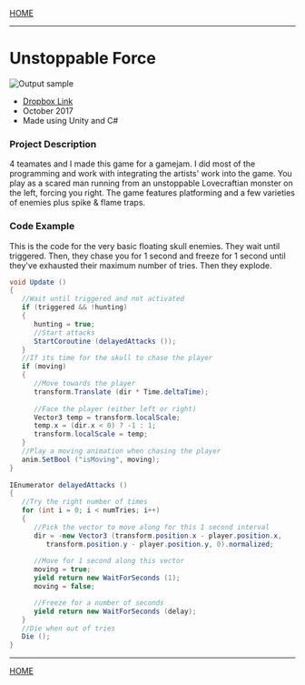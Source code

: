 [HOME](https://avijr.com)

---

# Unstoppable Force

![Output sample](https://github.com/Polaros/AVI/raw/master/gifs/unstoppable_force.gif)

- [Dropbox Link](https://www.dropbox.com/s/ek98qgnpva1nrzj/UnstoppableForce.app.zip?dl=0)
- October 2017
- Made using Unity and C#

### Project Description
4 teamates and I made this game for a gamejam. I did most of the programming and work with integrating the artists' work into the game. You play as a scared man running from an unstoppable Lovecraftian monster on the left, forcing you right. The game features platforming and a few varieties of enemies plus spike & flame traps.

### Code Example
This is the code for the very basic floating skull enemies. They wait until triggered. Then, they chase you for 1 second and freeze for 1 second until they've exhausted their maximum number of tries. Then they explode.
```c#
void Update ()
{
   //Wait until triggered and not activated
   if (triggered && !hunting)
   {
      hunting = true;
      //Start attacks
      StartCoroutine (delayedAttacks ());
   }
   //If its time for the skull to chase the player
   if (moving)
   {
      //Move towards the player
      transform.Translate (dir * Time.deltaTime);
      
      //Face the player (either left or right)
      Vector3 temp = transform.localScale;
      temp.x = (dir.x < 0) ? -1 : 1;
      transform.localScale = temp;
   }
   //Play a moving animation when chasing the player
   anim.SetBool ("isMoving", moving);
}
   
IEnumerator delayedAttacks ()
{
   //Try the right number of times
   for (int i = 0; i < numTries; i++)
   {
      //Pick the vector to move along for this 1 second interval
      dir = -new Vector3 (transform.position.x - player.position.x, 
         transform.position.y - player.position.y, 0).normalized;
	 
      //Move for 1 second along this vector
      moving = true;
      yield return new WaitForSeconds (1);
      moving = false;

      //Freeze for a number of seconds
      yield return new WaitForSeconds (delay);
   }
   //Die when out of tries
   Die ();
}
```

---

[HOME](https://avijr.com)

